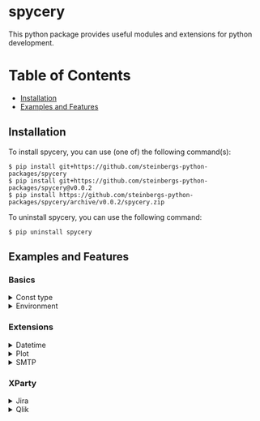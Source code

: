 # spycery

This python package provides useful modules and extensions for python development.

# Table of Contents
- [Installation](#installation)
- [Examples and Features](#examples-and-features)


## Installation

To install spycery, you can use (one of) the following command(s):
```
$ pip install git+https://github.com/steinbergs-python-packages/spycery
$ pip install git+https://github.com/steinbergs-python-packages/spycery@v0.0.2
$ pip install https://github.com/steinbergs-python-packages/spycery/archive/v0.0.2/spycery.zip
```

To uninstall spycery, you can use the following command:
```
$ pip uninstall spycery
```

## Examples and Features

### Basics

<details>
<summary>Const type</summary>

Basic const type implementation.

Use it as the metaclass, when implementing a class containing readonly attributes.

   ```python
    from spycery.basics.const import Const


    class MyClass(metaclass=Const):
        my_param = Const.Attribute("xyz")
   ```

   This will define myparam as readonly.
   Each try to change its value - be it as class attribute or instance attribute - will raise an AttributeError:

   ```python
    MyClass.my_param = 5
    MyClass().my_param = "abc"
   ```
</details>

<details>
<summary>Environment</summary>

environment class to be used for running python scripts, tools etc. in

Example to run a tool in a virtual environment:
   ```python
    import logging

    from spycery.basics.environment import Environment


    Environment().activate(env_mode=Environment.EnvMode.VIRTUAL, refresh_mode=Environment.RefreshMode.SMART, log_level=logging.DEBUG)
   ```
</details>

### Extensions

<details>
<summary>Datetime</summary>

datetime extensions for getting start and end of day, week, month and year
</details>

<details>
<summary>Plot</summary>

matplotlib.pyplot extensions for creating grids, line/bar charts and timelines
</details>

<details>
<summary>SMTP</summary>
smtplib extension for sending multipart html messages with embedded images or just attachments.

Example(s):
   ```python
    from spycery.extensions.smtp_extensions import SMTP


    with SMTP("localhost", 25) as smtp:
        smtp.sendhtml(sender="From <from@address>",
                      subject="subject",
                      message="<html><img src=\"cid:image1\" width=100%><br><img src=\"cid:image2\" width=100%></html>",
                      recipients="To <to@address>,To2 <to2@address>",
                      bccs="hidden@address,hidden2@address",
                      attachments=["filepath1", "filepath2"],
                      images=["<filepath of image1>", "<filepath of image2>"])

   ```
</details>

### XParty

<details>
<summary>Jira</summary>

module for JIRA interaction
</details>

<details>
<summary>Qlik</summary>

module for handling QlikSense apps
</details>
